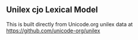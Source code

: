 Unilex cjo Lexical Model
----------------------

This is built directly from Unicode.org unilex data at
https://github.com/unicode-org/unilex
